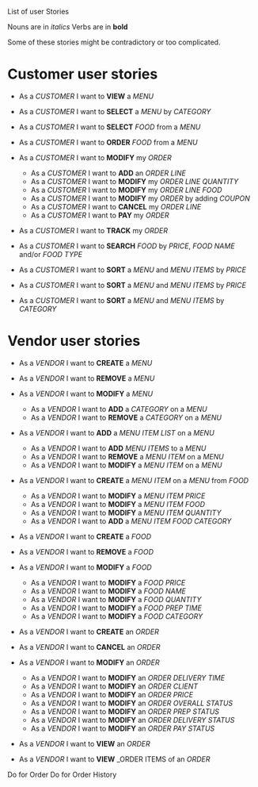 List of user Stories

Nouns are in _italics_
Verbs are in **bold**

Some of these stories might be contradictory or too complicated.

# Customer user stories

* As a _CUSTOMER_ I want to **VIEW** a _MENU_
* As a _CUSTOMER_ I want to **SELECT** a _MENU_ by _CATEGORY_
* As a _CUSTOMER_ I want to **SELECT** _FOOD_ from a _MENU_
* As a _CUSTOMER_ I want to **ORDER** _FOOD_ from a _MENU_

* As a _CUSTOMER_ I want to **MODIFY** my _ORDER_
  + As a _CUSTOMER_ I want to **ADD** an _ORDER LINE_
  + As a _CUSTOMER_ I want to **MODIFY** my _ORDER LINE_ _QUANTITY_
  + As a _CUSTOMER_ I want to **MODIFY** my _ORDER LINE_ _FOOD_
  + As a _CUSTOMER_ I want to **MODIFY** my _ORDER_ by adding _COUPON_
  + As a _CUSTOMER_ I want to **CANCEL** my _ORDER LINE_
  + As a _CUSTOMER_ I want to **PAY** my _ORDER_

* As a _CUSTOMER_ I want to **TRACK** my _ORDER_
* As a _CUSTOMER_ I want to **SEARCH** _FOOD_ by _PRICE_, _FOOD NAME_ and/or _FOOD TYPE_
* As a _CUSTOMER_ I want to **SORT** a _MENU_ and _MENU ITEMS_ by _PRICE_
* As a _CUSTOMER_ I want to **SORT** a _MENU_ and _MENU ITEMS_ by _PRICE_
* As a _CUSTOMER_ I want to **SORT** a _MENU_ and _MENU ITEMS_ by _CATEGORY_

# Vendor user stories


* As a _VENDOR_ I want to **CREATE** a _MENU_
* As a _VENDOR_ I want to **REMOVE** a _MENU_
* As a _VENDOR_ I want to **MODIFY** a _MENU_
  + As a _VENDOR_ I want to **ADD** a _CATEGORY_ on a _MENU_
  + As a _VENDOR_ I want to **REMOVE** a _CATEGORY_ on a _MENU_

* As a _VENDOR_ I want to **ADD** a _MENU ITEM LIST_ on a _MENU_
  + As a _VENDOR_ I want to **ADD** _MENU ITEMS_ to a _MENU_
  + As a _VENDOR_ I want to **REMOVE** a _MENU ITEM_ on a _MENU_
  + As a _VENDOR_ I want to **MODIFY** a _MENU ITEM_ on a _MENU_

* As a _VENDOR_ I want to **CREATE** a _MENU ITEM_ on a _MENU_ from _FOOD_
  + As a _VENDOR_ I want to **MODIFY** a _MENU ITEM_ _PRICE_
  + As a _VENDOR_ I want to **MODIFY** a _MENU ITEM_ _FOOD_
  + As a _VENDOR_ I want to **MODIFY** a _MENU ITEM_ _QUANTITY_
  + As a _VENDOR_ I want to **ADD** a _MENU ITEM_ _FOOD CATEGORY_

* As a _VENDOR_ I want to **CREATE** a _FOOD_
* As a _VENDOR_ I want to **REMOVE** a _FOOD_
* As a _VENDOR_ I want to **MODIFY** a _FOOD_
  + As a _VENDOR_ I want to **MODIFY** a _FOOD_ _PRICE_
  + As a _VENDOR_ I want to **MODIFY** a _FOOD_ _NAME_
  + As a _VENDOR_ I want to **MODIFY** a _FOOD_ _QUANTITY_
  + As a _VENDOR_ I want to **MODIFY** a _FOOD_ _PREP TIME_
  + As a _VENDOR_ I want to **MODIFY** a _FOOD_ _CATEGORY_


* As a _VENDOR_ I want to **CREATE**  an _ORDER_
* As a _VENDOR_ I want to **CANCEL**  an _ORDER_
* As a _VENDOR_ I want to **MODIFY**  an _ORDER_
  + As a _VENDOR_ I want to **MODIFY** an _ORDER_ _DELIVERY TIME_
  + As a _VENDOR_ I want to **MODIFY** an _ORDER_ _CLIENT_
  + As a _VENDOR_ I want to **MODIFY** an _ORDER_ _PRICE_
  + As a _VENDOR_ I want to **MODIFY** an _ORDER_ _OVERALL STATUS_
  + As a _VENDOR_ I want to **MODIFY** an _ORDER_ _PREP STATUS_
  + As a _VENDOR_ I want to **MODIFY** an _ORDER_ _DELIVERY STATUS_
  + As a _VENDOR_ I want to **MODIFY** an _ORDER_ _PAY STATUS_


* As a _VENDOR_ I want to **VIEW**  an _ORDER_
* As a _VENDOR_ I want to **VIEW** _ORDER ITEMS of an _ORDER_

Do for Order
Do for Order History

